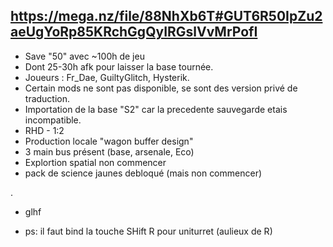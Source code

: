 ## https://mega.nz/file/88NhXb6T#GUT6R50IpZu2aeUgYoRp85KRchGgQyIRGslVvMrPofI
- Save "50" avec ~100h de jeu
- Dont 25-30h afk pour laisser la base tournée.
- Joueurs : Fr_Dae, GuiltyGlitch, Hysterik.
- Certain mods ne sont pas disponible, se sont des version privé de traduction.
- Importation de la base "S2" car la precedente sauvegarde etais incompatible.
- RHD - 1:2
- Production locale "wagon buffer design"
- 3 main bus présent (base, arsenale, Eco)
- Explortion spatial non commencer
- pack de science jaunes debloqué (mais non commencer)

.

- glhf


- ps: il faut bind la touche SHift R pour uniturret (aulieux de R)
